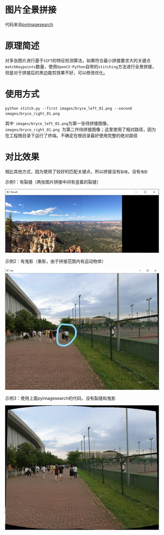 # 图片全景拼接

代码来自[pyimagesearch](https://pyimagesearch.com)

# 原理简述

对多张图片进行基于`SIFT`的特征检测算法，如果符合最小拼接要求大的关键点`matchKeypoints`数量，使用`OpenCV-Python`自带的`stitching`方法进行全景拼接，但是对于拼接后的黑边裁剪效果不好，可以修改优化。

# 使用方式

`python stitch.py --first images/bryce_left_01.png --second images/bryce_right_01.png `

其中` images/bryce_left_01.png`为第一张待拼接图像，`images/bryce_right_01.png `为第二作待拼接图像；这里使用了相对路径，因为在工程根目录下运行了终端。不确定在根目录最好使用完整的绝对路径

# 对比效果

相比其他方式，因为使用了较好的匹配关键点，所以拼接没有`裂缝`，没有`鬼影`

示例1：有裂缝（两张图片拼接中间有竖着的裂缝）

![](/img/20190902001913.png)

示例2：有鬼影（重影，由于拼接范围内有运动物体）

![](/img/20190902002008.png)

示例3：使用上面pyimagesearch的代码，没有裂缝和鬼影

![](/img/20190902002033.png)